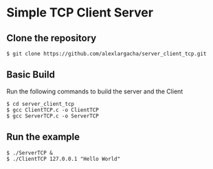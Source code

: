 # Simple TCP Client Server

## Clone the repository

```
$ git clone https://github.com/alexlargacha/server_client_tcp.git
```

## Basic Build

Run the following commands to build the server and the Client
```
$ cd server_client_tcp
$ gcc ClientTCP.c -o ClientTCP
$ gcc ServerTCP.c -o ServerTCP
```

## Run the example

```
$ ./ServerTCP &
$ ./ClientTCP 127.0.0.1 "Hello World"
```

